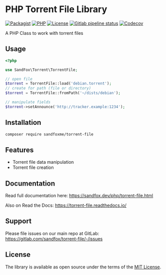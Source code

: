 # PHP Torrent File Library

[![Packagist](https://img.shields.io/packagist/v/sandfoxme/torrent-file.svg?style=flat-square)](https://packagist.org/packages/sandfoxme/torrent-file)
[![PHP](https://img.shields.io/packagist/php-v/sandfoxme/torrent-file.svg?style=flat-square)](https://packagist.org/packages/sandfoxme/torrent-file)
[![License](https://img.shields.io/packagist/l/sandfoxme/torrent-file.svg?style=flat-square)](https://opensource.org/licenses/MIT)
[![Gitlab pipeline status](https://img.shields.io/gitlab/pipeline/sandfox/torrent-file/master.svg?style=flat-square)](https://gitlab.com/sandfox/torrent-file/-/pipelines)
[![Codecov](https://img.shields.io/codecov/c/gl/sandfox/torrent-file?style=flat-square)](https://codecov.io/gl/sandfox/torrent-file/)

A PHP Class to work with torrent files

## Usage

```php
<?php

use SandFox\Torrent\TorrentFile;

// open file
$torrent = TorrentFile::load('debian.torrent');
// create for path (file or directory)
$torrent = TorrentFile::fromPath('~/dists/debian');

// manipulate fields
$torrent->setAnnounce('http://tracker.example:1234');
```

## Installation

```bash
composer require sandfoxme/torrent-file
```

## Features

* Torrent file data manipulation
* Torrent file creation

## Documentation

Read full documentation here: <https://sandfox.dev/php/torrent-file.html>

Also on Read the Docs: <https://torrent-file.readthedocs.io/>

## Support

Please file issues on our main repo at GitLab: <https://gitlab.com/sandfox/torrent-file/-/issues>

## License

The library is available as open source under the terms of the [MIT License].

[MIT License]:  https://opensource.org/licenses/MIT
